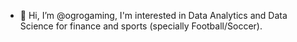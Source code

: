 - 👋 Hi, I’m @ogrogaming, I'm interested in Data Analytics and Data Science for finance and sports (specially Football/Soccer).


<!---
ogrogaming/ogrogaming is a ✨ special ✨ repository because its `README.md` (this file) appears on your GitHub profile.
You can click the Preview link to take a look at your changes.
--->
